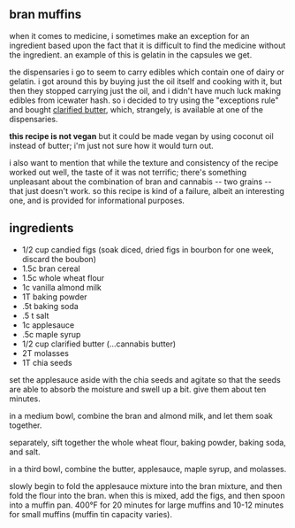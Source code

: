 bran muffins
---
when it comes to medicine, i sometimes make an exception for an ingredient based upon the fact that it is difficult to find the medicine without the ingredient. an example of this is gelatin in the capsules we get.

the dispensaries i go to seem to carry edibles which contain one of dairy or gelatin. i got around this by buying just the oil itself and cooking with it, but then they stopped carrying just the oil, and i didn't have much luck making edibles from icewater hash. so i decided to try using the "exceptions rule" and bought [clarified butter](https://www.cannabisreports.com/producer-reports/butter-brothers), which, strangely, is available at one of the dispensaries.

**this recipe is not vegan** but it could be made vegan by using coconut oil instead of butter; i'm just not sure how it would turn out.

i also want to mention that while the texture and consistency of the recipe worked out well, the taste of it was not terrific; there's something unpleasant about the combination of bran and cannabis -- two grains -- that just doesn't work. so this recipe is kind of a failure, albeit an interesting one, and is provided for informational purposes.

ingredients
---
- 1/2 cup candied figs (soak diced, dried figs in bourbon for one week, discard the boubon)
- 1.5c bran cereal
- 1.5c whole wheat flour
- 1c vanilla almond milk
- 1T baking powder
- .5t baking soda
- .5 t salt
- 1c applesauce
- .5c maple syrup
- 1/2 cup clarified butter (...cannabis butter)
- 2T molasses
- 1T chia seeds

set the applesauce aside with the chia seeds and agitate so that the seeds are able to absorb the moisture and swell up a bit. give them about ten minutes.

in a medium bowl, combine the bran and almond milk, and let them soak together.

separately, sift together the whole wheat flour, baking powder, baking soda, and salt.

in a third bowl, combine the butter, applesauce, maple syrup, and molasses.

slowly begin to fold the applesauce mixture into the bran mixture, and then fold the flour into the bran. when this is mixed, add the figs, and then spoon into a muffin pan. 400°F for 20 minutes for large muffins and 10-12 minutes for small muffins (muffin tin capacity varies).
